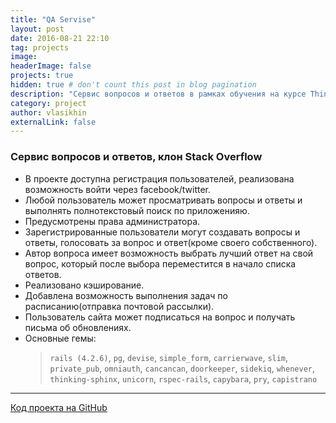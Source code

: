 ```yaml
---
title: "QA Servise"
layout: post
date: 2016-08-21 22:10
tag: projects
image: 
headerImage: false
projects: true
hidden: true # don't count this post in blog pagination
description: "Сервис вопросов и ответов в рамках обучения на курсе Thinknetica"
category: project
author: vlasikhin 
externalLink: false
---
```


### Сервис вопросов и ответов, клон Stack Overflow

* В проекте доступна регистрация пользователей, реализована возможность войти через facebook/twitter.
* Любой пользователь может просматривать вопросы и ответы и выполнять полнотекстовый поиск по приложенияю.
* Предусмотрены права администратора.
* Зарегистрированные пользователи могут создавать вопросы и ответы, голосовать за вопрос и ответ(кроме своего собственного).
* Автор вопроса имеет возможность выбрать лучший ответ на свой вопрос, который после выбора переместится в начало списка ответов.
* Реализовано кэширование.
* Добавлена возможность выполнения задач по расписанию(отправка почтовой рассылки).
* Пользователь сайта может подписаться на вопрос и получать письма об обновлениях.
* Основные гемы:
    >    `rails (4.2.6)`, `pg`, `devise`, `simple_form`, `carrierwave`, 
    >    `slim`, `private_pub`, `omniauth`, `cancancan`, `doorkeeper`,
    >    `sidekiq`, `whenever`, `thinking-sphinx`, `unicorn`, `rspec-rails`,
    >    `capybara`, `pry`, `capistrano`

---

[Код проекта на GitHub](https://github.com/vlasikhin/QA-Service)
